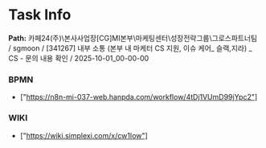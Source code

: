 # Task Info

**Path:** 카페24(주)\본사사업장\[CG]MI본부\마케팅센터\성장전략그룹\그로스파트너팀 / sgmoon / [341267] 내부 소통 (본부 내 마케터 CS 지원, 이슈 케어_ 슬랙,지라) _ CS - 문의 내용 확인 / 2025-10-01_00-00-00

### BPMN
- ["https://n8n-mi-037-web.hanpda.com/workflow/4tDj1VUmD99jYpc2"]

### WIKI
- ["https://wiki.simplexi.com/x/cw1Iow"]

